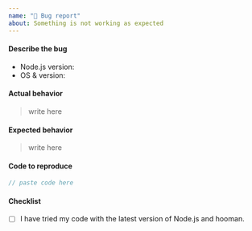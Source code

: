 ```yaml
---
name: "🐞 Bug report"
about: Something is not working as expected
---
```


#### Describe the bug

 - Node.js version: 
 - OS & version: 

<!-- A clear and concise description of what the bug is. -->

#### Actual behavior

> write here

#### Expected behavior

> write here

#### Code to reproduce

```js
// paste code here
```

#### Checklist

- [ ] I have tried my code with the latest version of Node.js and hooman.
